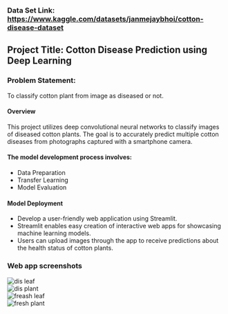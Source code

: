 ### Data Set Link: https://www.kaggle.com/datasets/janmejaybhoi/cotton-disease-dataset

## Project Title: Cotton Disease Prediction using Deep Learning

### Problem Statement:
To classify cotton plant from image as diseased or not.

#### Overview
This project utilizes deep convolutional neural networks to classify images of diseased cotton plants. The goal is to accurately predict multiple cotton diseases from photographs captured with a smartphone camera.

#### The model development process involves:
- Data Preparation
- Transfer Learning
- Model Evaluation

#### Model Deployment
- Develop a user-friendly web application using Streamlit.
- Streamlit enables easy creation of interactive web apps for showcasing machine learning models.
- Users can upload images through the app to receive predictions about the health status of cotton plants.

### Web app screenshots
![dis leaf](https://github.com/shirsh10mall/Cotton-Disease-Prediction-Image-Classification-/assets/87264071/75742b5f-6b72-4655-9f8d-ba2cbb5fd298)
<br>
![dis plant](https://github.com/shirsh10mall/Cotton-Disease-Prediction-Image-Classification-/assets/87264071/66e02509-cceb-4bef-b47e-3a9b1277669a)
<br>
![freash leaf](https://github.com/shirsh10mall/Cotton-Disease-Prediction-Image-Classification-/assets/87264071/2d4bc6de-b84f-4bee-a91e-d8a0cb16828d)
<br>
![fresh plant](https://github.com/shirsh10mall/Cotton-Disease-Prediction-Image-Classification-/assets/87264071/108882f9-7a0b-404e-8259-21968dc29110)
<br>
